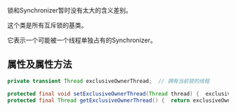 锁和Synchronizer暂时没有太大的含义差别。

这个类是所有互斥锁的基类。

它表示一个可能被一个线程单独占有的Synchronizer。

## 属性及属性方法

```java
private transient Thread exclusiveOwnerThread;  // 拥有当前锁的线程

protected final void setExclusiveOwnerThread(Thread thread) {  exclusiveOwnerThread = thread;}
protected final Thread getExclusiveOwnerThread() {  return exclusiveOwnerThread; }
```

